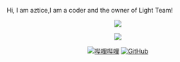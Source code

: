 <p>Hi, I am aztice,I am a coder and the owner of Light Team!</p>
<p align = "center"><img src = "https://github-readme-stats.vercel.app/api?username=aztice&show_icons=true&theme=tokyonight&line_height=27"></p>
<p align = "center"><img src = "https://github-readme-stats.vercel.app/api/top-langs/?username=aztice&theme=radical"></center></p>
<p align="center">
  <a href="https://space.bilibili.com/1964068259"><img src="https://img.shields.io/badge/bilibili-%E5%93%94%E5%93%A9%E5%93%94%E5%93%A9-critical" alt="哔哩哔哩" /></a>
  <a href="https://github.com/aztice/"><img src="https://img.shields.io/badge/GitHub-%E5%AD%98%E5%82%A8%E5%BA%93-black.svg" alt="GitHub" /></a>
</p>
